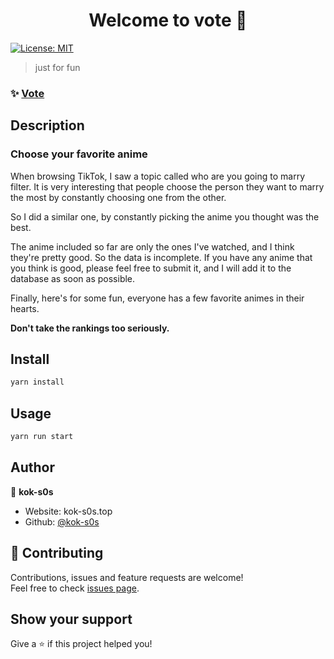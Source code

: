 <h1 align="center">Welcome to vote 👋</h1>
<p>
  <a href="#" target="_blank">
    <img alt="License: MIT" src="https://img.shields.io/badge/License-MIT-yellow.svg" />
  </a>
</p>

> just for fun

### ✨ [Vote](https://vote-anime.vercel.app)

## Description

### Choose your favorite anime

When browsing TikTok, I saw a topic called who are you going to marry filter. It is very interesting that people choose the person they want to marry the most by constantly choosing one from the other.

So I did a similar one, by constantly picking the anime you thought was the best.

The anime included so far are only the ones I've watched, and I think they're pretty good. So the data is incomplete. If you have any anime that you think is good, please feel free to submit it, and I will add it to the database as soon as possible.

Finally, here's for some fun, everyone has a few favorite animes in their hearts.

**Don't take the rankings too seriously.**


## Install

```sh
yarn install
```

## Usage

```sh
yarn run start
```

## Author

👤 **kok-s0s**

* Website: kok-s0s.top
* Github: [@kok-s0s](https://github.com/kok-s0s)

## 🤝 Contributing

Contributions, issues and feature requests are welcome!<br />Feel free to check [issues page](https://github.com/kok-s0s/vote/issues). 

## Show your support

Give a ⭐️ if this project helped you!

